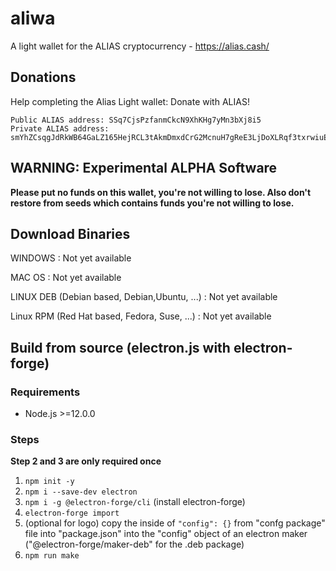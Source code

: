 # aliwa
A light wallet for the ALIAS cryptocurrency  - https://alias.cash/

## Donations
Help completing the Alias Light wallet: Donate with ALIAS! 
	
	Public ALIAS address: SSq7CjsPzfanmCkcN9XhKHg7yMn3bXj8i5
	Private ALIAS address: smYhZCsqgJdRkWB64GaLZ165HejRCL3tAkmDmxdCrG2McnuH7gReE3LjDoXLRqf3txrwiuE3BCpFFAADDbU1oYW4fr7y9MnU37U3AD

## WARNING: Experimental ALPHA Software
**Please put no funds on this wallet, you're not willing to lose.
Also don't restore from seeds which contains funds you're not willing to lose.**

## Download Binaries
WINDOWS : Not yet available

MAC OS : Not yet available

LINUX DEB (Debian based, Debian,Ubuntu, ...) : Not yet available

Linux RPM (Red Hat based, Fedora, Suse, ...) : Not yet available

## Build from source (electron.js with electron-forge)

### Requirements

* Node.js >=12.0.0

### Steps

**Step 2 and 3 are only required once**

1. `npm init -y`
2. `npm i --save-dev electron`
3. `npm i -g @electron-forge/cli` (install electron-forge)
4. `electron-forge import`
5. (optional for logo) copy the inside of `"config": {}` from  "confg package" file into "package.json" into 
   the "config" object of an electron maker ("@electron-forge/maker-deb" for the .deb package)
6. `npm run make`


